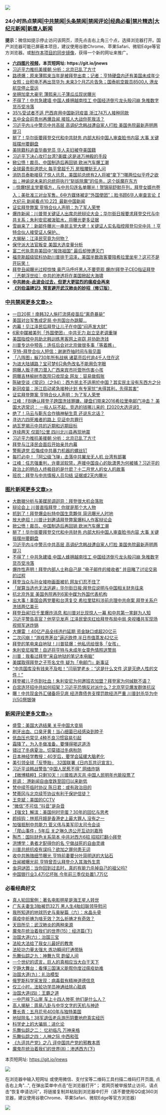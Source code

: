 ![](https://raw.githubusercontent.com/fqnews/bnews/master/64photo/fqnews-qr.jpg)

<div id="tt">
<h3>24小时热点禁闻|<a href="#%E4%B8%AD%E5%85%B1%E7%A6%81%E9%97%BB%E6%9B%B4%E5%A4%9A%E6%96%87%E7%AB%A0">中共禁闻</a>|<a href="#%E5%9B%BE%E7%89%87%E6%96%B0%E9%97%BB%E6%9B%B4%E5%A4%9A%E6%96%87%E7%AB%A0">头条禁闻</a>|<a href="#%E6%96%B0%E9%97%BB%E8%AF%84%E8%AE%BA%E6%9B%B4%E5%A4%9A%E6%96%87%E7%AB%A0">禁闻评论|<a href="#%E5%BF%85%E7%9C%8B%E7%BB%8F%E5%85%B8%E5%A5%BD%E6%96%87">经典必看|<a href="/video.md#%E7%A6%81%E7%89%87%E7%B2%BE%E9%80%89">禁片精选</a>|<a href="https://github.com/fqnews/djy/blob/master/gb/nf1351518.md#1">大纪元新闻</a>|<a href="https://github.com/fqnews/ntdtv/blob/master/gb/prog204.md#1">新唐人新闻</a></h3>
<div><b>提示：</b>微信如提示停止访问该网页，须先点击右上角三个点，选择浏览器打开。国产浏览器可能已屏蔽本项目，建议使用谷歌Chrome、苹果Safari、微软Edge等官方浏览器。或<a href="https://github.com/fqnews/bnews/blob/master/%E5%88%B6%E4%BD%9Cgit%E7%A6%81%E9%97%BB%E9%95%9C%E5%83%8F.md">制作本项目的同步镜像</a>，获得一个新的网址来推广。</div>
<ul>
<li><b><a href="http://d1.bdrive.tk/64.mp4" target="_blank">六四图片视频</a>，本页短网址: https://git.io/jnews</b></li>
<li><a href="/cbnews/20201022/1418360.md">习近平力推抗美援朝 分析：北京已乱了方寸</a></li>
<li><a href="/bannedvideo/20201022/1418412.md">路德爆：原来薄熙来当年是被拜登出卖；记者：亨特硬盘内还有美国未成年少女照；台积电不再出货华为 未来3个月芯片告急；国泰航空裁员8500人 港龙航空停止营运</a></li>
<li><a href="/cnnews/20201023/1418645.md">坐拥加拿大豪宅 薄熙来儿子薄瓜瓜现状曝光</a></li>
<li><a href="/topimagenews/20201022/1418398.md">不得了！中共急建墙 中国人蜂拥越南找工 中国经济倒亏龙头股闪崩 急推数字货币受冷落</a></li>
<li><a href="/comments/20201022/1418353.md">35%受试者不适 巴西弃用中国新冠疫苗 浙江74万人接种同款</a></li>
<li><a href="/cnnews/20201023/1418620.md">五中全会前贵州再爆丑闻 接班人大战你死我活？</a></li>
<li><a href="/topimagenews/20201022/1418484.md">习近平内斗中警示中共高层 高调纪念韩战遭自家人打脸 美国务院最新声明两提习</a></li>
<li><a href="/topimagenews/20201023/1418574.md">掰了！华尔街要拜登交代和中共财务 内部大料中国人审查脸书内容 大事 关键摇摆州要翻盘</a></li>
<li><a href="/cnnews/20201023/1418644.md">美除籍科追查华裔党员 华人夫妇被夺美国籍</a></li>
<li><a href="/cnnews/20201023/1418631.md">习近平下决心攻打台湾?美媒:这是进万神殿的手段</a></li>
<li><a href="/topimagenews/20201023/1418689.md">掀公愤！裁员、中国制造后再回销 欧洲汽车爆工潮</a></li>
<li><a href="/cnnews/hknews/20201023/1418643.md">全球最贵街道熄火 每平曾超千万 房租腰斩无人问</a></li>
<li><a href="/bannedvideo/20201022/1418501.md">消防员泰勒接获了惊人讯息，美国前总统有2人将被“拿下”!哪两位似乎呼之欲出；神谕说未来的总统将执行“斩妖除魔”的任务，这个妖魔在东方</a></li>
<li><a href="/bannedvideo/20201023/1418706.md">💥惊爆❗️民主党要塌方，与中共勾连名单曝光！贺锦丽舒默在列，拜登女婿也卷入；美批准三对台军售，6中方媒体被定“外国使团”；脸书顾6华人审查言论【 大纪元 新闻看点10.22】最新中国新闻</a></li>
<li><a href="/cbnews/20201022/1418562.md">证实拜登弊案 亨特合伙人声明：为了军人荣誉</a></li>
<li><a href="/bannedvideo/20201023/1418750.md">爆炸新闻：川普带关键证人出席总统辩论大会；华尔街日报要求拜登交代与中共关系；朱利安尼被泼脏水，将曝光更多证据</a></li>
<li><a href="/bannedvideo/20201023/1418688.md">雪崩来了：新邮件曝光一串民主党大佬！关键证人实名指控拜登勾兑中共 ！亨特合伙人接受证人保护。</a></li>
<li><a href="/cnnews/20201023/1418666.md">大揭秘：江泽民究竟为何物？</a></li>
<li><a href="/bannedvideo/20201023/1418850.md">保守派大法官叛变 美国大选变量分析</a></li>
<li><a href="/bannedvideo/20201022/1418368.md">富二代执意弃美回中“报效祖国” 最后却惨遭灭门</a></li>
<li><a href="/bannedvideo/20201023/1418716.md">福克斯超级猛料协助川普排干沼泽，美国半数政客要陪希拉里坐牢？这可不是开玩笑！</a></li>
<li><a href="/cnnews/20201022/1418530.md">拜登丑闻曝光过程惊悚 奥巴马呼吁黑人不要旁观 爆炸!拜登子CEO指证拜登</a></li>
<li><a href="/ssgc/20201023/1418649.md">〖兲朝浮世绘〗中共的渗透将在美国掀起大海啸</a></li>
<li><b><a href="/comments/20200211/1275071.md" target="_blank">中共肺炎-此波会过去，但更大更猛烈的瘟疫会再来</a></b></li>
<li><b><a href="/comments/20200207/1272816.md" target="_blank">《刘伯温碑记》预言避开武汉肺炎的妙招（修订版）</a></b></li>
</ul>
</div>

<div class="catlist">
<h3><a href="/cbnews/" target="_blank">中共禁闻</a><span><a href="/cbnews/" target="_blank" rel="nofollow">更多文章>></a></span></h3>
<ul>
<li><a href="/cbnews/20201023/1418902.md" target="_blank">一日20死！南韩32人施打流感疫苗后“离奇暴毙”</a></li>
<li><a href="/cbnews/20201023/1418889.md" target="_blank">美国对台军售成定局 中共国台办跳脚…</a></li>
<li><a href="/cbnews/20201023/1418867.md" target="_blank">内幕！见江泽民后拜登让儿子在中国“闷声发大财”</a></li>
<li><a href="/cbnews/20201023/1418833.md" target="_blank">6家中媒被美列「外国使团」 中共无力 赵立坚老调重弹</a></li>
<li><a href="/cbnews/20201023/1418755.md" target="_blank">美国指控中共助北韩训练黑客网上盗窃 并协助洗钱</a></li>
<li><a href="/cbnews/20201023/1418754.md" target="_blank">川普专访中预告：连任后会对北京做很多事「等着瞧」</a></li>
<li><a href="/cbnews/20201023/1418657.md" target="_blank">亨特-拜登合伙人短信：谢谢乔抽时间与我见面</a></li>
<li><a href="/cbnews/20201023/1418642.md" target="_blank">「八阵图」躲730年所有战祸 诸葛亮后代逾4千人住在这</a></li>
<li><a href="/cbnews/20201023/1418619.md" target="_blank">为进大陆铺路？宝可梦6只角色改名不能用负字眼</a></li>
<li><a href="/cbnews/20201023/1418618.md" target="_blank">网曝人贩子携刀潜入广西来宾市托管所伤害小孩</a></li>
<li><a href="/cbnews/20201023/1418617.md" target="_blank">网曝吉林榆树市医院只收现金 网友：容易做假账</a></li>
<li><a href="/cbnews/20201023/1418597.md" target="_blank">陈破空谈《常识》（之94）：西方民主不适用於中国？其实民主没有东西方之分</a></li>
<li><a href="/cbnews/20201023/1418584.md" target="_blank">新冠疫苗：浙江启动紧急接种计划 有专家忧“未得其利，先得其害”</a></li>
<li><a href="/cbnews/20201022/1418562.md" target="_blank">证实拜登弊案 亨特合伙人声明：为了军人荣誉</a></li>
<li><a href="/cbnews/20201022/1418515.md" target="_blank">江峰：FBI确认拜登子跨国洗钱罪嫌，硬盘们带来2016希拉里电邮门冲击？ 美国大选常识： 一般人玩不起，竞选的钱哪儿来的【2020大选评说】</a></li>
<li><a href="/cbnews/20201022/1418411.md" target="_blank">绝了！马云与靳东合作搞神秘生意 还说东北话？</a></li>
<li><a href="/cbnews/20201022/1418399.md" target="_blank">寻访六四死难者的路上 见证中共罪行</a></li>
<li><a href="/cbnews/20201022/1418380.md" target="_blank">纳瓦罗揭示中共的近期和远期目标</a></li>
<li><a href="/cbnews/20201022/1418371.md" target="_blank">连续两天 仅距1公里 四川北川县再现地震</a></li>
<li><a href="/cbnews/20201022/1418360.md" target="_blank">习近平力推抗美援朝 分析：北京已乱了方寸</a></li>
<li><a href="/cbnews/20201022/1418345.md" target="_blank">拜登与江泽民会面后开始亲共内幕</a></li>
<li><a href="/cbnews/20201022/1418344.md" target="_blank">警察退党 后悔成中共暴力机器的螺丝钉</a></li>
<li><a href="/cbnews/20201022/1418275.md" target="_blank">每打必中！「阿公级飞弹」击落中共翼龙无人机 台湾有部署</a></li>
<li><a href="/cbnews/20201022/1418259.md" target="_blank">江峰：任志强重判，许章润软禁，声援中国良心的耿潇男为何被捕？习近平的政治上的明白人终极目的是什麽？十二月党人的女人的故事</a></li>
<li><a href="/cbnews/20201022/1418249.md" target="_blank">班农：拜登与中共情报人员勾结 证据或2天内曝光</a></li>

</ul>
</div>
<div class="catlist">
<h3><a href="/topimagenews/" target="_blank">图片新闻</a><span><a href="/topimagenews/" target="_blank" rel="nofollow">更多文章>></a></span></h3>
<ul>
<li><a href="/topimagenews/20201023/1418941.md" target="_blank">大数据分析与美媒民调迴异：拜登很大机会落败</a></li>
<li><a href="/topimagenews/20201023/1418912.md" target="_blank">辩论会上 川普直指拜登：你就是那个大人物</a></li>
<li><a href="/topimagenews/20201023/1418753.md" target="_blank">抓到了！拜登爆会杭特中国生意夥伴 简讯曝光人时地</a></li>
<li><a href="/topimagenews/20201023/1418752.md" target="_blank">放大绝招！川普计划邀请拜登弊案爆料人作客辩论会</a></li>
<li><a href="/topimagenews/20201023/1418689.md" target="_blank">掀公愤！裁员、中国制造后再回销 欧洲汽车爆工潮</a></li>
<li><a href="/topimagenews/20201023/1418574.md" target="_blank">掰了！华尔街要拜登交代和中共财务 内部大料中国人审查脸书内容 大事 关键摇摆州要翻盘</a></li>
<li><a href="/topimagenews/20201022/1418484.md" target="_blank">习近平内斗中警示中共高层 高调纪念韩战遭自家人打脸 美国务院最新声明两提习</a></li>
<li><a href="/topimagenews/20201022/1418398.md" target="_blank">不得了！中共急建墙 中国人蜂拥越南找工 中国经济倒亏龙头股闪崩 急推数字货币受冷落</a></li>
<li><a href="/topimagenews/20201022/1418321.md" target="_blank">爆炸性声明！拜登内部人士称自己是 &#8220;电子邮件的接收者&#8221; 并目睹了讨论交易的过程</a></li>
<li><a href="/topimagenews/20201022/1418313.md" target="_blank">拜登当众与孙女接吻画面被扒 网友们忍不住了</a></li>
<li><a href="/topimagenews/20201022/1418136.md" target="_blank">「就算当选也无法逃避」华尔街日报:拜登应说明与中国相关财务往来</a></li>
<li><a href="/topimagenews/20201022/1418011.md" target="_blank">抗北京外宣 美国务院再列6家中媒为外国代表机构</a></li>
<li><a href="/topimagenews/20201022/1417976.md" target="_blank">出大事！美国会两党要和台湾复交 希拉里猛料涉前总理中共命案 拜登关系户洗钱两亿美元</a></li>
<li><a href="/topimagenews/20201022/1417975.md" target="_blank">拜登丑闻1日千里爆炸消息 和川普对比现惊人一幕 和中共第一笔鲜为人知</a></li>
<li><a href="/topimagenews/20201021/1417880.md" target="_blank">习近平警告高官？他罕见发声 江泽民曾庆红给拜登布局中局 央视播共军现场视频军迷炸锅</a></li>
<li><a href="/topimagenews/20201021/1417712.md" target="_blank">大爆雷 ！40亿产品全线违约延期 资金缺口或超20亿元</a></li>
<li><a href="/topimagenews/20201021/1417699.md" target="_blank">二次闪崩！“游戏界茅台”逼近跌停 半日市值蒸发42亿元</a></li>
<li><a href="/topimagenews/20201021/1417698.md" target="_blank">拜登的笔电来自地狱！川普猛爆：他私讯给很多「女孩」</a></li>
<li><a href="/topimagenews/20201021/1417610.md" target="_blank">朱利安尼报警！自述将亨特与未成年女童色情照送警局</a></li>
<li><a href="/topimagenews/20201021/1417497.md" target="_blank">川普：我看过拜登“来自地狱的笔记本电脑”</a></li>
<li><a href="/topimagenews/20201021/1417337.md" target="_blank">美媒取得拜登之子签名文件 疑为「电邮门」新事证</a></li>
<li><a href="/topimagenews/20201021/1417317.md" target="_blank">“中共国库没有钱来不及啦！”闫丽梦老乡：“这是什么文件 这是灭绝人性的文件！”</a></li>
<li><a href="/topimagenews/20201020/1417287.md" target="_blank">拜登被儿子伤到吐血！朱利安尼为何邀班农加盟？拜登家为何缄默不语？</a></li>
<li><a href="/topimagenews/20201020/1417278.md" target="_blank">白宫连环招中共如何招架？习近平恐惧反对派什么？北京罕见爆发群体抗议</a></li>
<li><a href="/topimagenews/20201020/1417170.md" target="_blank">曝！中共现金外汇储备将见底 经济靠债务支撑罚款经济严重 川普封杀华为中兴5G祭银弹</a></li>

</ul>
</div>
<div class="catlist">
<h3><a href="/comments/" target="_blank">新闻评论</a><span><a href="/comments/" target="_blank" rel="nofollow">更多文章>></a></span></h3>
<ul>
<li><a href="/comments/20201023/1418927.md" target="_blank">盛雪：美国大选结果 关乎中国大变局</a></li>
<li><a href="/comments/20201023/1418926.md" target="_blank">刷牙出血、口臭牙黄！当心细菌已经感染到脖子</a></li>
<li><a href="/comments/20201023/1418925.md" target="_blank">低血压也常见 4种不良习惯容易引起</a></li>
<li><a href="/comments/20201023/1418924.md" target="_blank">霜降了，为入冬做准备，要懂得喝这道汤</a></li>
<li><a href="/comments/20201023/1418923.md" target="_blank">错过了冬病夏治，切莫错过冬病秋防</a></li>
<li><a href="/comments/20201023/1418922.md" target="_blank">日本神经学教授：40岁后，要学会延缓大脑老化</a></li>
<li><a href="/comments/20201023/1418899.md" target="_blank">美引领全球「反堕胎」 32国联署《日内瓦共识宣言》</a></li>
<li><a href="/comments/20201023/1418865.md" target="_blank">习近平谈韩战警告“中国人民惹不得” 网络炸锅</a></li>
<li><a href="/comments/20201023/1418844.md" target="_blank">【微博精粹】只剩10天！川普胜选灭共 中国人民明年也能投票了</a></li>
<li><a href="/comments/20201023/1418821.md" target="_blank">民调： 港新闻自由度跌至回归以来新低</a></li>
<li><a href="/comments/20201023/1418820.md" target="_blank">梵中续签临时协议 陈日君：或有政治目的</a></li>
<li><a href="/comments/20201023/1418819.md" target="_blank">梵蒂冈与北京续签协议有利于保护信徒？</a></li>
<li><a href="/comments/20201023/1418807.md" target="_blank">王克斌：美国的CCTV</a></li>
<li><a href="/comments/20201023/1418806.md" target="_blank">“微信”不可信 “抖音”是杂音</a></li>
<li><a href="/comments/20201023/1418804.md" target="_blank">【强文】解滨：美国何时完蛋？30年的回忆与思考</a></li>
<li><a href="/comments/20201023/1418762.md" target="_blank">颜纯钩：林郑月娥是香港史上最大罪人 没有之一</a></li>
<li><a href="/comments/20201023/1418747.md" target="_blank">加强抵制中共能力 菅义伟与美军印太司令会谈</a></li>
<li><a href="/comments/20201023/1418746.md" target="_blank">「爬山事件」5年后 关之琳久违公开互动刘嘉玲</a></li>
<li><a href="/comments/20201023/1418735.md" target="_blank">陶杰：国际财色关系简本 中共对西方6招 招招打翻小拜登</a></li>
<li><a href="/comments/20201023/1418734.md" target="_blank">洪博学：勇者才配得你的名 宁做战死的自由灵魂</a></li>
<li><a href="/comments/20201023/1418695.md" target="_blank">川普总统抗疫有误吗？欲加之罪何患无词</a></li>
<li><a href="/comments/20201023/1418684.md" target="_blank">收中共贿赂细节曝光 亨特前妻要分叶简明送的大钻石</a></li>
<li><a href="/comments/20201023/1418683.md" target="_blank">丑闻被曝光前 亨特曾否认拜登介入其海外生意</a></li>
<li><a href="/comments/20201023/1418682.md" target="_blank">虫洞谜团：当你回到过去时，真的有能力杀掉自己的祖父吗?</a></li>
<li><a href="/comments/20201023/1418656.md" target="_blank">中国银行业3.4万亿坏账 今年前三季仅处置1.7万亿</a></li>

</ul>
</div>

<div class="catlist">
<h3>必看经典好文</h3>
<ul>
<li><a href="/comments/20200523/1332915.md" target="_blank">真人轮回案例：著名电影明星是海王星人转世</a></li>
<li><a href="/cbnews/20200611/1343037.md" target="_blank">广东夫妻生3胎被罚32万 黑人生4胎妇联领导慰问</a></li>
<li><a href="/cbnews/20171115/856086.md" target="_blank">我所知道的地球历史与奥秘篇（六）：水晶头骨</a></li>
<li><a href="/comments/20200502/1322275.md" target="_blank">瘟疫中祈祷为啥无效？怎么祈祷才有奇效？</a></li>
<li><a href="/comments/20200816/1381123.md" target="_blank">天目所见：武汉肺炎的两种来源</a></li>
<li><a href="/topimagenews/20180610/955499.md" target="_blank">魔鬼在统治着我们的世界(15)：经济篇(下)</a></li>
<li><a href="/cbnews/20180312/913459.md" target="_blank">治国大道(六)：治国三宝</a></li>
<li><a href="/cbnews/20200516/1329218.md" target="_blank">法轮大法给了我女儿最好的教育</a></li>
<li><a href="/cbnews/20200816/1381005.md" target="_blank">法轮功力量太强大 炼功瞬间打通带脉</a></li>
<li><a href="/tculture/20170718/793528.md" target="_blank">乐舞仙踪之九：神舞九穹 韵留人间</a></li>
<li><a href="/comments/20200621/1348067.md" target="_blank">一个世纪的谎言，巨人的真相应当大白于天下</a></li>
<li><a href="/comments/20200527/1273654.md" target="_blank">宁静大舞台：看懂三国演义能帮你度过瘟疫劫难</a></li>
<li><a href="/cbnews/20180315/914943.md" target="_blank">治国大道(九)：礼治模型</a></li>
<li><a href="/cbnews/20200823/1384378.md" target="_blank">俄罗斯科学家发现：病毒载有精神道德信息</a></li>
<li><a href="/health/20170626/780270.md" target="_blank">仅三小时，法轮功学员神通祛除心脏病</a></li>
<li><a href="/cbnews/20180310/912637.md" target="_blank">治国大道(四)：王霸之道</a></li>
<li><a href="/cbnews/20200611/1343057.md" target="_blank">一中巴摔下山崖 车上十四人惨死 他们是什么人？</a></li>
<li><a href="/aomi/history/20170924/831575.md" target="_blank">高人揭秘：周易八卦与中华文字的天机与神迹</a></li>
<li><a href="/comments/20200713/1359796.md" target="_blank">曹长青：五月花号400年与独特美国</a></li>
<li><a href="/cbnews/20200531/1337381.md" target="_blank">地狱除名！38军退伍老兵游历阴曹地府真实经历</a></li>
<li><a href="/comments/20200605/783246.md" target="_blank">科学史上的大骗局：进化论</a></li>
<li><a href="/tculture/20170711/790081.md" target="_blank">乐舞仙踪之二： 忆初临凡 万神来格</a></li>
<li><a href="/tculture/20190101/791144.md" target="_blank">乐舞仙踪之四：人神之际 中西和弦</a></li>
<li><a href="/bookonline/20131116/201047.md" target="_blank">《九评共产党》之八 评中国共产党的邪教本质</a></li>
<li><a href="/topimagenews/20180527/948714.md" target="_blank">魔鬼在统治着我们的世界(8)：渗透西方(下)</a></li>

</ul>
</div>

本页短网址: https://git.io/jnews

![](https://raw.githubusercontent.com/fqnews/bnews/master/64photo/fqnews-qr.jpg)

在浏览器中输入短网址 或使用微信、支付宝等二维码工具扫描二维码打开页面, 点击右上角"...", 在弹出菜单中点击“在浏览器打开”； 若网页被举报禁止访问，请点击“恢复申请访问”，将链接复制并粘贴到浏览器中打开（请不要使用QQ或360浏览器，建议使用谷歌Chrome、苹果Safari、微软Edge等官方浏览器）

![](https://raw.githubusercontent.com/fqnews/bnews/master/64photo/wx.jpg)